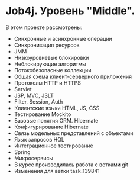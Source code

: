 # Job4j. Уровень "Middle".

В этом проекте рассмотрены: 
- Синхронные и асинхронные операции
- Синхронизация ресурсов
- JMM
- Низкоуровневые блокировки
- Неблокирующие алгоритмы
- Потокобезопасные коллекции
- Общая схема клиент-серверного приложения
- Протоколы HTTP и HTTPS
- Servlet 
- JSP, MVC, JSLT 
- Filter, Session, Auth
- Клиентские языки HTML, JS, CSS
- Тестирование Mockito
- Базовые понятия ORM. Hibernate
- Конфигурирование Hibernate
- Связь модельных представлений с объектами
- Язык запросов HQL
- Интеграционное тестирование
- Spring
- Микросервисы
- В курсе производилась работа с ветками git
- Изменения для ветки task_139841
